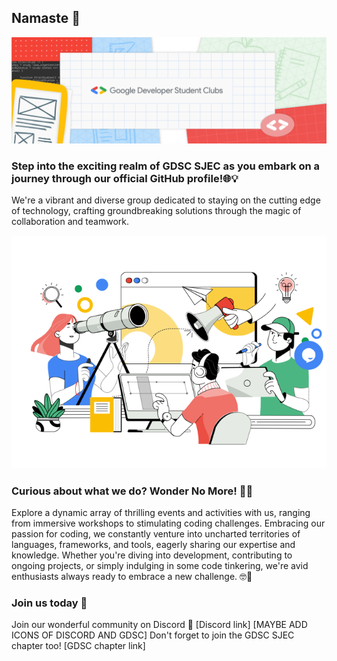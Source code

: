 ## Namaste 🙏
                            
<p align="center">
  <img src="./profile/assets/header.png" />
</p>


                         
### Step into the exciting realm of GDSC SJEC as you embark on a journey through our official GitHub profile!🌐💡
We're a vibrant and diverse group dedicated to staying on the cutting edge of technology, crafting groundbreaking solutions through the magic of collaboration and teamwork.

<p align="center">
  <img src="./profile/assets/illustration.png" />
</p>

### Curious about what we do? Wonder No More! 👨‍💻
Explore a dynamic array of thrilling events and activities with us, ranging from immersive workshops to stimulating coding challenges. Embracing our passion for coding, we constantly venture into uncharted territories of languages, frameworks, and tools, eagerly sharing our expertise and knowledge. Whether you're diving into development, contributing to ongoing projects, or simply indulging in some code tinkering, we're avid enthusiasts always ready to embrace a new challenge. 🤓🚀

### Join us today 🤝
Join our wonderful community on Discord 🤗 
[Discord link] [MAYBE ADD ICONS OF DISCORD AND GDSC]
Don't forget to join the GDSC SJEC chapter too!
[GDSC chapter link]
